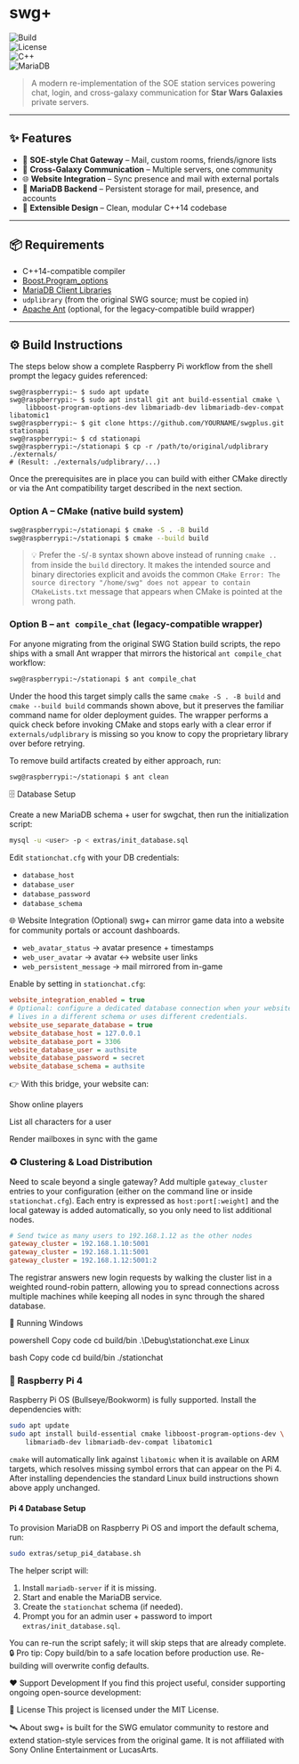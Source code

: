 # swg+  

![Build](https://img.shields.io/travis/com/YOURNAME/swgplus/main?style=flat-square)  
![License](https://img.shields.io/github/license/YOURNAME/swgplus?style=flat-square)  
![C++](https://img.shields.io/badge/C++-14-blue.svg?style=flat-square)  
![MariaDB](https://img.shields.io/badge/Database-MariaDB-orange?style=flat-square)  

> A modern re-implementation of the SOE station services powering chat, login, and cross-galaxy communication for **Star Wars Galaxies** private servers.  

---

## ✨ Features  

- 🔌 **SOE-style Chat Gateway** – Mail, custom rooms, friends/ignore lists  
- 🌌 **Cross-Galaxy Communication** – Multiple servers, one community  
- 🌐 **Website Integration** – Sync presence and mail with external portals  
- 💾 **MariaDB Backend** – Persistent storage for mail, presence, and accounts  
- 🧩 **Extensible Design** – Clean, modular C++14 codebase  

---

## 📦 Requirements  

- C++14-compatible compiler  
- [Boost.Program_options](https://www.boost.org/doc/libs/release/doc/html/program_options.html)  
- [MariaDB Client Libraries](https://mariadb.com/kb/en/mariadb-client-library/)
- `udplibrary` (from the original SWG source; must be copied in)
- [Apache Ant](https://ant.apache.org/) (optional, for the legacy-compatible build wrapper)

---

## ⚙️ Build Instructions

The steps below show a complete Raspberry Pi workflow from the shell prompt the
legacy guides referenced:

```
swg@raspberrypi:~ $ sudo apt update
swg@raspberrypi:~ $ sudo apt install git ant build-essential cmake \
    libboost-program-options-dev libmariadb-dev libmariadb-dev-compat libatomic1
swg@raspberrypi:~ $ git clone https://github.com/YOURNAME/swgplus.git stationapi
swg@raspberrypi:~ $ cd stationapi
swg@raspberrypi:~/stationapi $ cp -r /path/to/original/udplibrary ./externals/
# (Result: ./externals/udplibrary/...)
```

Once the prerequisites are in place you can build with either CMake directly or
via the Ant compatibility target described in the next section.

### Option A – CMake (native build system)

```bash
swg@raspberrypi:~/stationapi $ cmake -S . -B build
swg@raspberrypi:~/stationapi $ cmake --build build
```

> 💡 Prefer the `-S`/`-B` syntax shown above instead of running `cmake ..` from
> inside the `build` directory. It makes the intended source and binary
> directories explicit and avoids the common
> `CMake Error: The source directory "/home/swg" does not appear to contain
> CMakeLists.txt` message that appears when CMake is pointed at the wrong path.

### Option B – `ant compile_chat` (legacy-compatible wrapper)

For anyone migrating from the original SWG Station build scripts, the repo ships
with a small Ant wrapper that mirrors the historical `ant compile_chat`
workflow:

```bash
swg@raspberrypi:~/stationapi $ ant compile_chat
```

Under the hood this target simply calls the same `cmake -S . -B build` and
`cmake --build build` commands shown above, but it preserves the familiar
command name for older deployment guides. The wrapper performs a quick check
before invoking CMake and stops early with a clear error if
`externals/udplibrary` is missing so you know to copy the proprietary library
over before retrying.

To remove build artifacts created by either approach, run:

```bash
swg@raspberrypi:~/stationapi $ ant clean
```

🗄️ Database Setup

Create a new MariaDB schema + user for swgchat, then run the initialization
script:

```bash
mysql -u <user> -p < extras/init_database.sql
```

Edit `stationchat.cfg` with your DB credentials:

- `database_host`
- `database_user`
- `database_password`
- `database_schema`

🌐 Website Integration (Optional)
swg+ can mirror game data into a website for community portals or account dashboards.

- `web_avatar_status` → avatar presence + timestamps
- `web_user_avatar` → avatar ↔ website user links
- `web_persistent_message` → mail mirrored from in-game

Enable by setting in `stationchat.cfg`:

```ini
website_integration_enabled = true
# Optional: configure a dedicated database connection when your website
# lives in a different schema or uses different credentials.
website_use_separate_database = true
website_database_host = 127.0.0.1
website_database_port = 3306
website_database_user = authsite
website_database_password = secret
website_database_schema = authsite
```

👉 With this bridge, your website can:

Show online players

List all characters for a user

Render mailboxes in sync with the game

### ♻️ Clustering & Load Distribution

Need to scale beyond a single gateway? Add multiple `gateway_cluster` entries to
your configuration (either on the command line or inside `stationchat.cfg`).
Each entry is expressed as `host:port[:weight]` and the local gateway is added
automatically, so you only need to list additional nodes.

```ini
# Send twice as many users to 192.168.1.12 as the other nodes
gateway_cluster = 192.168.1.10:5001
gateway_cluster = 192.168.1.11:5001
gateway_cluster = 192.168.1.12:5001:2
```

The registrar answers new login requests by walking the cluster list in a
weighted round-robin pattern, allowing you to spread connections across
multiple machines while keeping all nodes in sync through the shared database.

🚀 Running
Windows

powershell
Copy code
cd build/bin
.\Debug\stationchat.exe
Linux

bash
Copy code
cd build/bin
./stationchat

### 🥧 Raspberry Pi 4

Raspberry Pi OS (Bullseye/Bookworm) is fully supported. Install the
dependencies with:

```bash
sudo apt update
sudo apt install build-essential cmake libboost-program-options-dev \
    libmariadb-dev libmariadb-dev-compat libatomic1
```

`cmake` will automatically link against `libatomic` when it is available on
ARM targets, which resolves missing symbol errors that can appear on the Pi 4.
After installing dependencies the standard Linux build instructions shown above
apply unchanged.

#### Pi 4 Database Setup

To provision MariaDB on Raspberry Pi OS and import the default schema, run:

```bash
sudo extras/setup_pi4_database.sh
```

The helper script will:

1. Install `mariadb-server` if it is missing.
2. Start and enable the MariaDB service.
3. Create the `stationchat` schema (if needed).
4. Prompt you for an admin user + password to import `extras/init_database.sql`.

You can re-run the script safely; it will skip steps that are already complete.
🔒 Pro tip: Copy build/bin to a safe location before production use. Re-building will overwrite config defaults.

❤️ Support Development
If you find this project useful, consider supporting ongoing open-source development:


📄 License
This project is licensed under the MIT License.

🛰️ About
swg+ is built for the SWG emulator community to restore and extend station-style services from the original game.
It is not affiliated with Sony Online Entertainment or LucasArts.
